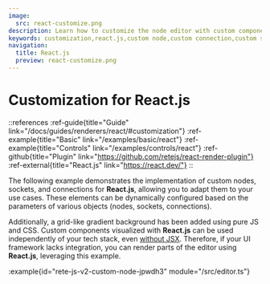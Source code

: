 ```yaml
---
image:
  src: react-customize.png
description: Learn how to customize the node editor with custom components using React.js. This example provides resources to help you create a custom editor that is tailored to your specific needs
keywords: customization,react.js,custom node,custom connection,custom socket
navigation:
  title: React.js
  preview: react-customize.png
---
```


# Customization for React.js

::references
:ref-guide{title="Guide" link="/docs/guides/renderers/react/#customization"}
:ref-example{title="Basic" link="/examples/basic/react"}
:ref-example{title="Controls" link="/examples/controls/react"}
:ref-github{title="Plugin" link="https://github.com/retejs/react-render-plugin"}
:ref-external{title="React.js" link="https://react.dev/"}
::

The following example demonstrates the implementation of custom nodes, sockets, and connections for **React.js**, allowing you to adapt them to your use cases. These elements can be dynamically configured based on the parameters of various objects (nodes, sockets, connections).

Additionally, a grid-like gradient background has been added using pure JS and CSS. Custom components visualized with **React.js** can be used independently of your tech stack, even [without JSX](https://react.dev/reference/react/createElement). Therefore, if your UI framework lacks integration, you can render parts of the editor using **React.js**, leveraging this example.

:example{id="rete-js-v2-custom-node-jpwdh3" module="/src/editor.ts"}
